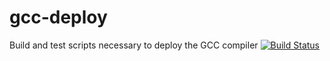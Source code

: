 # gcc-deploy
Build and test scripts necessary to deploy the GCC compiler
[![Build Status](http://ci.sagrid.ac.za/job/gcc-deploy/badge/icon)](http://ci.sagrid.ac.za/job/gcc-deploy/)
